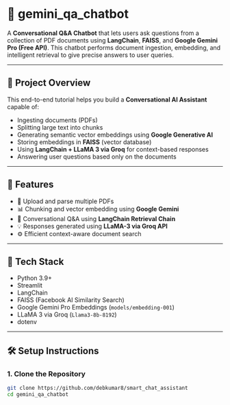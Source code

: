 # 🤖 gemini_qa_chatbot

A **Conversational Q&A Chatbot** that lets users ask questions from a collection of PDF documents using **LangChain**, **FAISS**, and **Google Gemini Pro (Free API)**. This chatbot performs document ingestion, embedding, and intelligent retrieval to give precise answers to user queries.

---

## 📘 Project Overview

This end-to-end tutorial helps you build a **Conversational AI Assistant** capable of:

- Ingesting documents (PDFs)
- Splitting large text into chunks
- Generating semantic vector embeddings using **Google Generative AI**
- Storing embeddings in **FAISS** (vector database)
- Using **LangChain + LLaMA 3 via Groq** for context-based responses
- Answering user questions based only on the documents

---

## 🚀 Features

- 📂 Upload and parse multiple PDFs
- 📊 Chunking and vector embedding using **Google Gemini**
- 🧠 Conversational Q&A using **LangChain Retrieval Chain**
- 💡 Responses generated using **LLaMA-3 via Groq API**
- ⚙️ Efficient context-aware document search

---

## 🧱 Tech Stack

- Python 3.9+
- Streamlit
- LangChain
- FAISS (Facebook AI Similarity Search)
- Google Gemini Pro Embeddings (`models/embedding-001`)
- LLaMA 3 via Groq (`Llama3-8b-8192`)
- dotenv

---

## 🛠️ Setup Instructions

### 1. Clone the Repository

```bash
git clone https://github.com/debkumar8/smart_chat_assistant
cd gemini_qa_chatbot
